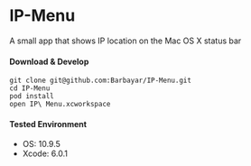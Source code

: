 IP-Menu
=======
A small app that shows IP location on the Mac OS X status bar

#### Download & Develop
```
git clone git@github.com:Barbayar/IP-Menu.git
cd IP-Menu
pod install
open IP\ Menu.xcworkspace
```

#### Tested Environment
* OS: 10.9.5
* Xcode: 6.0.1
